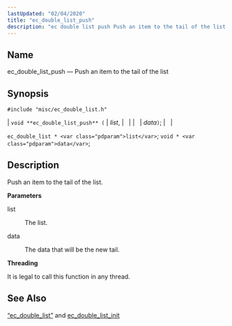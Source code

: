 ```yaml
---
lastUpdated: "02/04/2020"
title: "ec_double_list_push"
description: "ec double list push Push an item to the tail of the list void ec double list push list data ec double list list void data Push an item to the tail of the list list The list data The data that will be the new tail It is legal..."
---
```


<a name="apis.ec_double_list_push"></a> 
## Name

ec_double_list_push — Push an item to the tail of the list

## Synopsis

`#include "misc/ec_double_list.h"`

| `void **ec_double_list_push** (` | <var class="pdparam">list</var>, |   |
|   | <var class="pdparam">data</var>`)`; |   |

`ec_double_list * <var class="pdparam">list</var>`;
`void * <var class="pdparam">data</var>`;<a name="idp51060224"></a> 
## Description

Push an item to the tail of the list.

**<a name="idp51061440"></a> Parameters**

<dl class="variablelist">

<dt>list</dt>

<dd>

The list.

</dd>

<dt>data</dt>

<dd>

The data that will be the new tail.

</dd>

</dl>

**<a name="idp51066016"></a> Threading**

It is legal to call this function in any thread.

<a name="idp51067120"></a> 
## See Also

[“ec_double_list”](/momentum/3/3-api/structs-ec-double-list) and [ec_double_list_init](/momentum/3/3-api/apis-ec-double-list-init)
